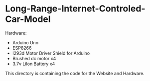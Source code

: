 # Long-Range-Internet-Controled-Car-Model
Hardware:
- Arduino Uno
- ESP8266
- l293d Motor Driver Shield for Arduino
- Brushed dc motor x4
- 3.7v LiIon Battery x4

This directory is containing the code for the Website and Hardware.
